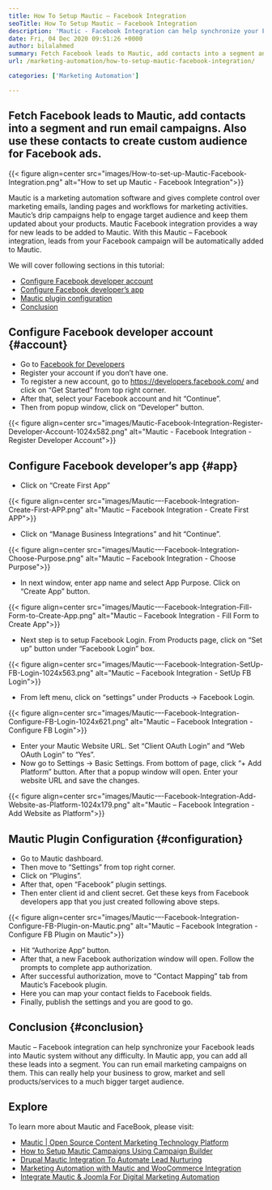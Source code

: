 ```yaml
---
title: How To Setup Mautic – Facebook Integration
seoTitle: How To Setup Mautic – Facebook Integration
description: 'Mautic - Facebook Integration can help synchronize your Facebook leads into Mautic system without any difficulty and then use them in marketing campaigns.'
date: Fri, 04 Dec 2020 09:51:26 +0000
author: bilalahmed
summary: Fetch Facebook leads to Mautic, add contacts into a segment and run email campaigns. Also use these contacts to create custom audience for Facebook ads.
url: /marketing-automation/how-to-setup-mautic-facebook-integration/

categories: ['Marketing Automation']

---
```

## Fetch Facebook leads to Mautic, add contacts into a segment and run email campaigns. Also use these contacts to create custom audience for Facebook ads.

{{< figure align=center src="images/How-to-set-up-Mautic-Facebook-Integration.png" alt="How to set up Mautic - Facebook Integration">}}  

Mautic is a marketing automation software and gives complete control over marketing emails, landing pages and workflows for marketing activities.  Mautic’s drip campaigns help to engage target audience and keep them updated about your products. Mautic Facebook integration provides a way for new leads to be added to Mautic. With this Mautic – Facebook integration, leads from your Facebook campaign will be automatically added to Mautic. 

We will cover following sections in this tutorial:

  * [Configure Facebook developer account][1]
  * [Configure Facebook developer’s app][2]
  * [Mautic plugin configuration][3]
  * [Conclusion][4]

## Configure Facebook developer account {#account}

  * Go to [Facebook for Developers][5]
  * Register your account if you don’t have one.
  * To register a new account, go to <https://developers.facebook.com/> and click on “Get Started” from top right corner.
  * After that, select your Facebook account and hit “Continue”.
  * Then from popup window, click on “Developer” button.

{{< figure align=center src="images/Mautic-Facebook-Integration-Register-Developer-Account-1024x582.png" alt="Mautic - Facebook Integration - Register Developer Account">}}  

## Configure Facebook developer’s app {#app}

  * Click on “Create First App”

{{< figure align=center src="images/Mautic-–-Facebook-Integration-Create-First-APP.png" alt="Mautic – Facebook Integration - Create First APP">}}  

  * Click on “Manage Business Integrations” and hit “Continue”.

{{< figure align=center src="images/Mautic-–-Facebook-Integration-Choose-Purpose.png" alt="Mautic – Facebook Integration - Choose Purpose">}}  

  * In next window, enter app name and select App Purpose. Click on “Create App” button.

{{< figure align=center src="images/Mautic-–-Facebook-Integration-Fill-Form-to-Create-App.png" alt="Mautic – Facebook Integration - Fill Form to Create App">}}  

  * Next step is to setup Facebook Login. From Products page, click on “Set up” button under “Facebook Login” box.

{{< figure align=center src="images/Mautic-–-Facebook-Integration-SetUp-FB-Login-1024x563.png" alt="Mautic – Facebook Integration - SetUp FB Login">}}  

  * From left menu, click on “settings” under Products -> Facebook Login.

{{< figure align=center src="images/Mautic-–-Facebook-Integration-Configure-FB-Login-1024x621.png" alt="Mautic – Facebook Integration - Configure FB Login">}}  

  * Enter your Mautic Website URL. Set “Client OAuth Login” and “Web OAuth Login” to “Yes”.
  * Now go to Settings -> Basic Settings. From bottom of page, click “+ Add Platform” button. After that a popup window will open. Enter your website URL and save the changes.

{{< figure align=center src="images/Mautic-–-Facebook-Integration-Add-Website-as-Platform-1024x179.png" alt="Mautic – Facebook Integration - Add Website as Platform">}}  

## Mautic Plugin Configuration {#configuration}

  * Go to Mautic dashboard.
  * Then move to “Settings” from top right corner.
  * Click on “Plugins”.
  * After that, open “Facebook” plugin settings.
  * Then enter client id and client secret. Get these keys from Facebook developers app that you just created following above steps.

{{< figure align=center src="images/Mautic-–-Facebook-Integration-Configure-FB-Plugin-on-Mautic.png" alt="Mautic – Facebook Integration - Configure FB Plugin on Mautic">}}  

  * Hit “Authorize App” button.
  * After that, a new Facebook authorization window will open. Follow the prompts to complete app authorization. 
  * After successful authorization, move to “Contact Mapping” tab from Mautic’s Facebook plugin.
  * Here you can map your contact fields to Facebook fields.
  * Finally, publish the settings and you are good to go.

## Conclusion {#conclusion}

Mautic – Facebook integration can help synchronize your Facebook leads into Mautic system without any difficulty. In Mautic app, you can add all these leads into a segment. You can run email marketing campaigns on them. This can really help your business to grow, market and sell products/services to a much bigger target audience. 

## Explore

To learn more about Mautic and FaceBook, please visit:

  * [Mautic | Open Source Content Marketing Technology Platform][6]
  * [How to Setup Mautic Campaigns Using Campaign Builder][7]
  * [Drupal Mautic Integration To Automate Lead Nurturing][8]
  * [Marketing Automation with Mautic and WooCommerce Integration][9]
  * [Integrate Mautic & Joomla For Digital Marketing Automation][10]

 [1]: #account
 [2]: #app
 [3]: #configuration
 [4]: #conclusion
 [5]: https://developers.facebook.com/docs/apps#register
 [6]: https://products.containerize.com/marketing-automation/mautic
 [7]: https://blog.containerize.com/marketing-automation/how-to-setup-marketing-campaigns-using-mautic-campaign-builder/

 [8]: https://blog.containerize.com/content-management/drupal-tutorial-automate-lead-growth-with-drupal-mautic/
 [9]: https://blog.containerize.com/blogging/marketing-automation-using-mautic-and-wordpress-woocommerce/

 [10]: https://blog.containerize.com/content-management/integrate-mautic-with-joomla-for-marketing-automation/
